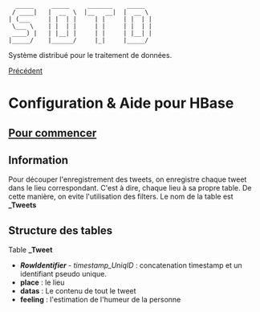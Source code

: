       _____     _____     _______    _____  
     / ____|   |  __  \  |__   __|  |  __ \ 
    | (___     | |  | |     | |     | |  | |
     \___ \    | |  | |     | |     | |  | |
     ____) |   | |__| |     | |     | |__| |
    |_____/    |______/     |_|     |_____/ 

Système distribué pour le traitement de données.

[Précédent](../README.md)

# Configuration & Aide pour HBase

## [Pour commencer](Help/HBASE.md)

## Information

Pour découper l'enregistrement des tweets, on enregistre chaque tweet dans le lieu correspondant. C'est à dire, chaque lieu à sa propre table. De cette manière, on evite l'utilisation des filters. Le nom de la table est **<Place>_Tweets**

## Structure des tables

Table **<Place>_Tweet**
- ***RowIdentifier*** - *timestamp_UniqID* : concatenation timestamp et un identifiant pseudo unique. 
- **place** : le lieu
- **datas** : Le contenu de tout le tweet
- **feeling** : l'estimation de l'humeur de la personne